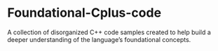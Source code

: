 # Foundational-Cplus-code

A collection of disorganized C++ code samples created to help build a deeper understanding of the language’s foundational concepts.
